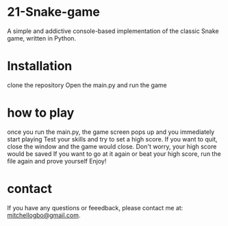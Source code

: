 # 21-Snake-game

A simple and addictive console-based implementation of the classic Snake game, written in Python.

# Installation

clone the repository
Open the main.py and run the game

# how to play

once you run the main.py, the game screen pops up and you immediately start playing
Test your skills and try to set a high score.
If you want to quit, close the window and the game would close. Don't worry, your high score would be saved
If you want to go at it again or beat your high score, run the file again and prove yourself
Enjoy!

# contact

If you have any questions or feeedback, please contact me at: mitchellogbo@gmail.com.
